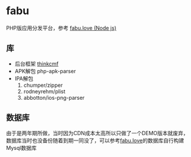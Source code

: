 # fabu

PHP版应用分发平台，参考 [fabu.love (Node js)](https://github.com/rock-app/fabu.love)

## 库
* 后台框架 [thinkcmf](https://github.com/thinkcmf/thinkcmf)
* APK解包 php-apk-parser
* IPA解包
	1.  chumper/zipper
	2.  rodneyrehm/plist
	3.  abbotton/ios-png-parser
## 数据库
由于是两年期所做，当时因为CDN成本太高所以只做了一个DEMO版本就废弃，数据库当时也没备份随着到期一同没了，可以参考[fabu.love](https://github.com/rock-app/fabu.love)的数据库自行构建Mysql数据库